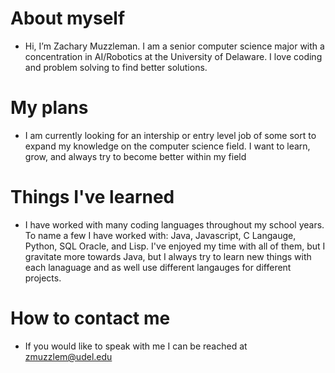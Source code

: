  # About myself
 
  * Hi, I’m Zachary Muzzleman. I am a senior computer science major with a concentration in AI/Robotics at the University of Delaware. I love coding and problem 
    solving to find better solutions.
 
 # My plans
 
  * I am currently looking for an intership or entry level job of some sort to expand my knowledge on the computer science field. I want to learn, grow, and always try to become better within my field
    
  # Things I've learned
  
  * I have worked with many coding languages throughout my school years. To name a few I have worked with: Java, Javascript, C Langauge, Python, SQL Oracle, and Lisp. I've enjoyed my time with all of them, but I gravitate more towards Java, but I always try to learn new things with each lanaguage and as well use different langauges for different projects.
    
  # How to contact me
  
  * If you would like to speak with me I can be reached at zmuzzlem@udel.edu

